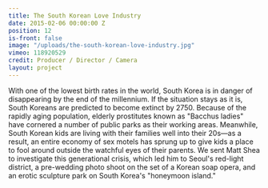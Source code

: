 ```yaml
---
title: The South Korean Love Industry
date: 2015-02-06 00:00:00 Z
position: 12
is-front: false
image: "/uploads/the-south-korean-love-industry.jpg"
vimeo: 118920529
credit: Producer / Director / Camera
layout: project
---
```


With one of the lowest birth rates in the world, South Korea is in danger of disappearing by the end of the millennium. If the situation stays as it is, South Koreans are predicted to become extinct by 2750. Because of the rapidly aging population, elderly prostitutes known as "Bacchus ladies" have cornered a number of public parks as their working areas. Meanwhile, South Korean kids are living with their families well into their 20s—as a result, an entire economy of sex motels has sprung up to give kids a place to fool around outside the watchful eyes of their parents. We sent Matt Shea to investigate this generational crisis, which led him to Seoul's red-light district, a pre-wedding photo shoot on the set of a Korean soap opera, and an erotic sculpture park on South Korea's "honeymoon island."